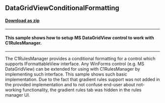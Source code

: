 ## DataGridViewConditionalFormatting
#### [Download as zip](https://grapecity.github.io/DownGit/#/home?url=https://github.com/GrapeCity/ComponentOne-WinForms-Samples/tree/master/NetFramework\RulesManager\VB\DataGridViewConditionalFormatting)
____
#### This sample shows how to setup MS DataGridView control to work with C1RulesManager.
____
The C1RulesManager provides a conditional formatting for a control which supports IFormattableView interface. Any WinForms control (e.g. MS DataGridView) can be extended for using with C1RulesManager by implementing such interface. This sample shows such basic implementation. Due to the fact that gradient rules support was not added in the provided implementation and to not confuse end-user about not-working functionality, the gradient rules tab was hidden in the rules manager UI. 